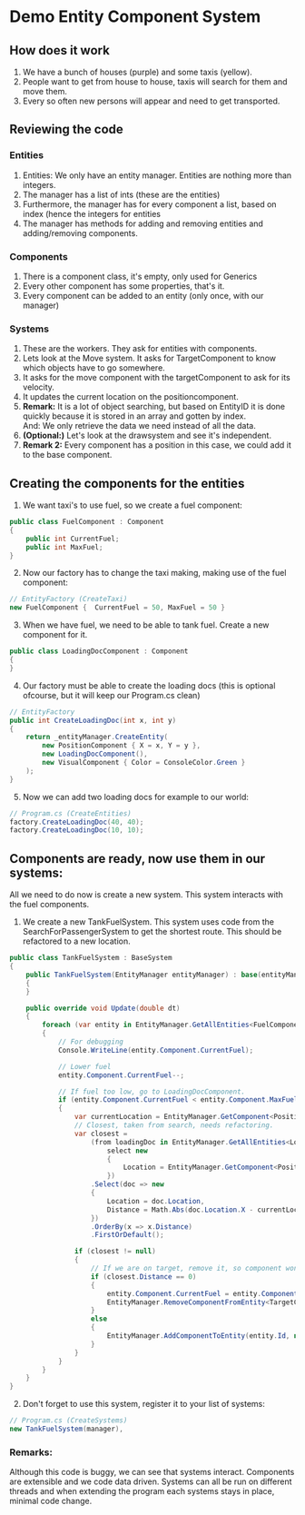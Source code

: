 ﻿# Demo Entity Component System

## How does it work
1. We have a bunch of houses (purple) and some taxis (yellow).
2. People want to get from house to house, taxis will search for them and move them.
3. Every so often new persons will appear and need to get transported.

## Reviewing the code
### Entities
1. Entities: We only have an entity manager. Entities are nothing more than integers.
2. The manager has a list of ints (these are the entities)
3. Furthermore, the manager has for every component a list, based on index (hence the integers for entities
4. The manager has methods for adding and removing entities and adding/removing components.
### Components
1. There is a component class, it's empty, only used for Generics
2. Every other component has some properties, that's it.
3. Every component can be added to an entity (only once, with our manager)
### Systems
1. These are the workers. They ask for entities with components.
2. Lets look at the Move system. It asks for TargetComponent to know which objects have to go somewhere.
3. It asks for the move component with the targetComponent to ask for its velocity.
4. It updates the current location on the positioncomponent.
5. **Remark:** 
    It is a lot of object searching, but based on EntityID it is done quickly because it is stored in an array and gotten by index.
    <br />And: We only retrieve the data we need instead of all the data.
6. **(Optional:)** Let's look at the drawsystem and see it's independent.
7. **Remark 2:** Every component has a position in this case, we could add it to the base component.

## Creating the components for the entities
1. We want taxi's to use fuel, so we create a fuel component:
``` csharp
public class FuelComponent : Component
{
	public int CurrentFuel;
	public int MaxFuel;
}
```
2. Now our factory has to change the taxi making, making use of the fuel component:
```csharp
// EntityFactory (CreateTaxi)
new FuelComponent {  CurrentFuel = 50, MaxFuel = 50 }
```
3. When we have fuel, we need to be able to tank fuel. Create a new component for it.
``` csharp
public class LoadingDocComponent : Component
{
}
```
4. Our factory must be able to create the loading docs (this is optional ofcourse, but it will keep our Program.cs clean)
``` csharp
// EntityFactory
public int CreateLoadingDoc(int x, int y)
{
    return _entityManager.CreateEntity(
        new PositionComponent { X = x, Y = y },
        new LoadingDocComponent(),
        new VisualComponent { Color = ConsoleColor.Green }
    );
}
```
5. Now we can add two loading docs for example to our world:
``` csharp
// Program.cs (CreateEntities)
factory.CreateLoadingDoc(40, 40);
factory.CreateLoadingDoc(10, 10);
```
## Components are ready, now use them in our systems:
All we need to do now is create a new system. This system interacts with the fuel components.

1. We create a new TankFuelSystem.
This system uses code from the SearchForPassengerSystem to get the shortest route. This should be refactored to a new location.
``` csharp
public class TankFuelSystem : BaseSystem
{
    public TankFuelSystem(EntityManager entityManager) : base(entityManager)
    {
    }

    public override void Update(double dt)
    {
        foreach (var entity in EntityManager.GetAllEntities<FuelComponent>())
        {
            // For debugging
            Console.WriteLine(entity.Component.CurrentFuel);

            // Lower fuel
            entity.Component.CurrentFuel--;

            // If fuel too low, go to LoadingDocComponent.
            if (entity.Component.CurrentFuel < entity.Component.MaxFuel * 0.15)
            {
                var currentLocation = EntityManager.GetComponent<PositionComponent>(entity.Id);
                // Closest, taken from search, needs refactoring.
                var closest =
                    (from loadingDoc in EntityManager.GetAllEntities<LoadingDocComponent>()
                        select new
                        {
                            Location = EntityManager.GetComponent<PositionComponent>(loadingDoc.Id)
                        })
                    .Select(doc => new
                    {
                        Location = doc.Location,
                        Distance = Math.Abs(doc.Location.X - currentLocation.X) + Math.Abs(doc.Location.Y - currentLocation.Y)
                    })
                    .OrderBy(x => x.Distance)
                    .FirstOrDefault();

                if (closest != null)
                {
                    // If we are on target, remove it, so component won't search for fuel for now.
                    if (closest.Distance == 0)
                    {
                        entity.Component.CurrentFuel = entity.Component.MaxFuel;
                        EntityManager.RemoveComponentFromEntity<TargetComponent>(entity.Id);
                    }
                    else
                    {
                        EntityManager.AddComponentToEntity(entity.Id, new TargetComponent { X = closest.Location.X, Y = closest.Location.Y });
                    }
                }
            }
        }
    }
}
```
2. Don't forget to use this system, register it to your list of systems:
```csharp
// Program.cs (CreateSystems)
new TankFuelSystem(manager),
```
### Remarks:
Although this code is buggy, we can see that systems interact. Components are extensible and we code data driven.
Systems can all be run on different threads and when extending the program each systems stays in place, minimal code change.